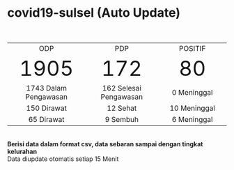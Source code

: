 # covid19-sulsel (Auto Update)
<br>
    <table>
        <tr align="center">
            <td width="200px">ODP</td>
            <td width="200px">PDP</td>
			<td width="200px">POSITIF</td>
        </tr>
        <tr align="center">
            <td><font size="100">1905</font></td>
            <td><font size="100">172</font></td>
            <td><font size="100">80</font></td>
        </tr>
        <tr align="center">
            <td>1743  Dalam Pengawasan</td>
            <td>162  Selesai Pengawasan</td>
            <td>0 Meninggal</td>
        </tr>
        <tr align="center">
            <td>150  Dirawat</td>
            <td>12  Sehat</td>
            <td>10  Meninggal</td>
        </tr>
        <tr align="center">
            <td>65  Dirawat</td>
            <td>9  Sembuh</td>
            <td>6  Meninggal</td>
        </tr>
    </table>

<br>
<b>Berisi data dalam format csv, data sebaran sampai dengan tingkat kelurahan</b> <br>
Data diupdate otomatis setiap 15 Menit
